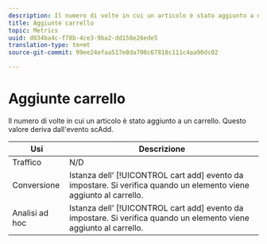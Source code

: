 ```yaml
---
description: Il numero di volte in cui un articolo è stato aggiunto a un carrello. Questo valore deriva dall'evento scAdd.
title: Aggiunte carrello
topic: Metrics
uuid: d034ba4c-f78b-4ce3-9ba2-dd158e26ede5
translation-type: tm+mt
source-git-commit: 99ee24efaa517e8da700c67818c111c4aa90dc02

---
```



# Aggiunte carrello

Il numero di volte in cui un articolo è stato aggiunto a un carrello. Questo valore deriva dall'evento scAdd.

| Usi | Descrizione |
|---|---|
| Traffico | N/D |
| Conversione | Istanza dell’ [!UICONTROL cart add] evento da impostare. Si verifica quando un elemento viene aggiunto al carrello. |
| Analisi ad hoc | Istanza dell’ [!UICONTROL cart add] evento da impostare. Si verifica quando un elemento viene aggiunto al carrello. |

